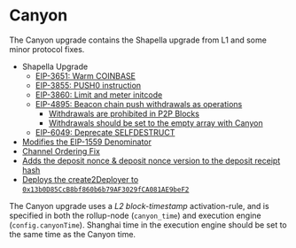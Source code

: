 # Canyon

[eip3651]: https://eips.ethereum.org/EIPS/eip-3651
[eip3855]: https://eips.ethereum.org/EIPS/eip-3855
[eip3860]: https://eips.ethereum.org/EIPS/eip-3860
[eip4895]: https://eips.ethereum.org/EIPS/eip-4895
[eip6049]: https://eips.ethereum.org/EIPS/eip-6049

[block-validation]: ../../protocol/rollup-node-p2p.md#block-validation
[payload-attributes]: ../../protocol/derivation.md#building-individual-payload-attributes
[1559-params]: ../../protocol/exec-engine.md#1559-parameters
[channel-reading]: ../../protocol/derivation.md#reading
[deposit-reading]: ../../protocol/deposits.md#deposit-receipt
[create2deployer]: ../../protocol/predeploys.md#create2deployer

The Canyon upgrade contains the Shapella upgrade from L1 and some minor protocol fixes.

- Shapella Upgrade
  - [EIP-3651: Warm COINBASE][eip3651]
  - [EIP-3855: PUSH0 instruction][eip3855]
  - [EIP-3860: Limit and meter initcode][eip3860]
  - [EIP-4895: Beacon chain push withdrawals as operations][eip4895]
    - [Withdrawals are prohibited in P2P Blocks][block-validation]
    - [Withdrawals should be set to the empty array with Canyon][payload-attributes]
  - [EIP-6049: Deprecate SELFDESTRUCT][eip6049]
- [Modifies the EIP-1559 Denominator][1559-params]
- [Channel Ordering Fix][channel-reading]
- [Adds the deposit nonce & deposit nonce version to the deposit receipt hash][deposit-reading]
- [Deploys the create2Deployer to `0x13b0D85CcB8bf860b6b79AF3029fCA081AE9beF2`][create2deployer]

The Canyon upgrade uses a _L2 block-timestamp_ activation-rule, and is specified in both the
rollup-node (`canyon_time`) and execution engine (`config.canyonTime`). Shanghai time in the
execution engine should be set to the same time as the Canyon time.


